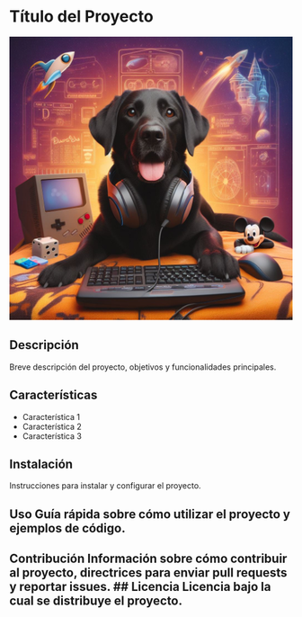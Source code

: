 # Título del Proyecto 

![Imagen de Portada](https://github.com/DuendeDesarrollo/DuendeDesarrollo/blob/main/recursos/Duende.jpg?raw=true) 

## Descripción 

Breve descripción del proyecto, objetivos y funcionalidades principales. 

## Características 
- Característica 1
- Característica 2
- Característica 3

## Instalación

Instrucciones para instalar y configurar el proyecto. 

## Uso Guía rápida sobre cómo utilizar el proyecto y ejemplos de código. 

## Contribución Información sobre cómo contribuir al proyecto, directrices para enviar pull requests y reportar issues. ## Licencia Licencia bajo la cual se distribuye el proyecto.
